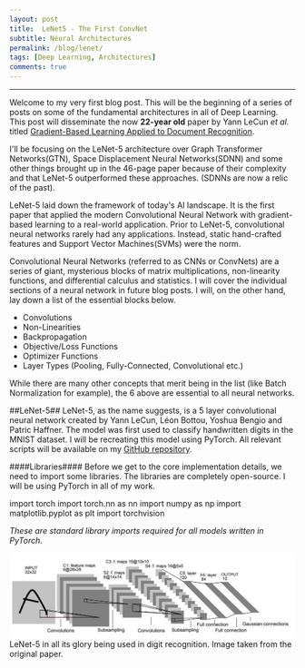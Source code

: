 ```yaml
---
layout: post
title:  LeNet5 - The First ConvNet 
subtitle: Neural Architectures
permalink: /blog/lenet/
tags: [Deep Learning, Architectures]
comments: true
---
```



* * *

Welcome to my very first blog post. This will be the beginning of a series of posts on some
of the fundamental architectures in all of Deep Learning. This post will disseminate the now
**22-year old** paper by Yann LeCun _et al._ titled
[Gradient-Based Learning Applied to Document Recognition](http://yann.lecun.com/exdb/publis/pdf/lecun-01a.pdf).


I'll be focusing on the LeNet-5 architecture over Graph Transformer Networks(GTN), Space Displacement Neural 
Networks(SDNN) and some other things brought up in the 46-page paper because of their complexity and that LeNet-5 
outperformed these approaches. \(SDNNs are now a relic of the past).

LeNet-5 laid down the framework of today's AI landscape. It is the first paper that applied the modern Convolutional Neural Network
with gradient-based learning to a real-world application. Prior to LeNet-5, convolutional neural networks rarely had any applications. Instead,
static hand-crafted features and Support Vector Machines(SVMs) were the norm.

Convolutional Neural Networks (referred to as CNNs or ConvNets) are a series of giant, mysterious blocks of matrix multiplications, 
non-linearity functions, and differential calculus and statistics. I will cover the individual sections of a neural network in future blog posts.
I will, on the other hand, lay down a list of the essential blocks below.

* Convolutions
* Non-Linearities
* Backpropagation
* Objective/Loss Functions
* Optimizer Functions
* Layer Types (Pooling, Fully-Connected, Convolutional etc.)

While there are many other concepts that merit being in the list (like Batch Normalization for example), the 6 above are essential to
all neural networks.

##LeNet-5##
LeNet-5, as the name suggests, is a 5 layer convolutional neural network created by Yann LeCun, Léon Bottou, Yoshua Bengio and Patric Haffner.
The model was first used to classify handwritten digits in the MNIST dataset. I will be recreating this model using PyTorch. All relevant scripts
will be available on my [GitHub repository](www.google.com).

####Libraries####
Before we get to the core implementation details, we need to import some libraries. The libraries are completely open-source.
I will be using PyTorch in all of my work.

  import torch
  import torch.nn as nn
  import numpy as np
  import matplotlib.pyplot as plt
  import torchvision


_These are standard library imports required for all models written in PyTorch._

![LeNet Architecture](/images/lenet/lenet_architecture.PNG)
LeNet-5 in all its glory being used in digit recognition. Image taken from the original paper. 


